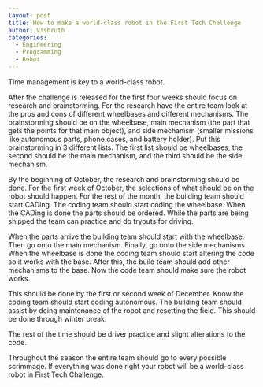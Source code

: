 ```yaml
---
layout: post
title: How to make a world-class robot in the First Tech Challenge
author: Vishruth
categories:
  - Engineering
  - Programming
  - Robot
---
```


Time management is key to a world-class robot.

After the challenge is released for the first four weeks should focus on research and brainstorming. For the research have the entire team look at the pros and cons of different wheelbases and different mechanisms. The brainstorming should be on the wheelbase, main mechanism (the part that gets the points for that main object), and side mechanism (smaller missions like autonomous parts, phone cases, and battery holder). Put this brainstorming in 3 different lists. The first list should be wheelbases, the second should be the main mechanism, and the third should be the side mechanism.

By the beginning of October, the research and brainstorming should be done. For the first week of October, the selections of what should be on the robot should happen. For the rest of the month, the building team should start CADing. The coding team should start coding the wheelbase. When the CADing is done the parts should be ordered. While the parts are being shipped the team can practice and do tryouts for driving.

When the parts arrive the building team should start with the wheelbase. Then go onto the main mechanism. Finally, go onto the side mechanisms. When the wheelbase is done the coding team should start altering the code so it works with the base. After this, the build team should add other mechanisms to the base. Now the code team should make sure the robot works.

This should be done by the first or second week of December. Know the coding team should start coding autonomous. The building team should assist by doing maintenance of the robot and resetting the field. This should be done through winter break.

The rest of the time should be driver practice and slight alterations to the code. 

Throughout the season the entire team should go to every possible scrimmage. If everything was done right your robot will be a world-class robot in First Tech Challenge.
